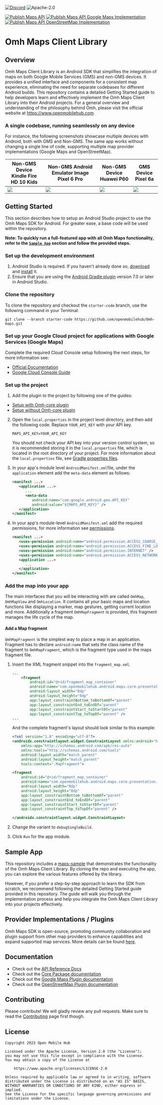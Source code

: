 [![Discord](https://img.shields.io/discord/1115727214827278446)](https://discord.gg/X8QB9DJXX6)
![Apache-2.0](https://img.shields.io/badge/license-Apache-blue)

<!--
// TODO - enable when the repo gets released and is public
![GitHub contributors](https://img.shields.io/github/contributors/openmobilehub/Omh-maps)
-->

[![Publish Maps API](https://github.com/openmobilehub/Omh-maps/actions/workflows/publish_maps_api.yml/badge.svg)](https://github.com/openmobilehub/Omh-maps/actions/workflows/publish_maps_api.yml)
[![Publish Maps API Google Maps Implementation](https://github.com/openmobilehub/Omh-maps/actions/workflows/publish_maps_api_gms.yml/badge.svg)](https://github.com/openmobilehub/Omh-maps/actions/workflows/publish_maps_api_gms.yml)
[![Publish Maps API OpenStreetMap Implementation](https://github.com/openmobilehub/Omh-maps/actions/workflows/publish_maps_api_ngms.yml/badge.svg)](https://github.com/openmobilehub/Omh-maps/actions/workflows/publish_maps_api_ngms.yml)

# Omh Maps Client Library

## Overview

Omh Maps Client Library is an Android SDK that simplifies the integration of maps on both Google Mobile Services (GMS) and non-GMS devices. It provides a unified interface and components for a consistent map experience, eliminating the need for separate codebases for different Android builds. This repository contains a detailed Getting Started guide to help developers learn and effectively implement the Omh Maps Client Library into their Android projects. For a general overview and understanding of the philosophy behind Omh, please visit the official website at https://www.openmobilehub.com.

### A single codebase, running seamlessly on any device

For instance, the following screenshots showcase multiple devices with Android, both with GMS and Non-GMS. The same app works without changing a single line of code, supporting multiple map provider implementations (Google Maps and OpenStreetMap).

<div align="center">

| Non-GMS Device</br>Kindle Fire HD 10 Kids      | Non-GMS Android Emulator Image</br>Pixel 6 Pro  | Non-GMS Device</br>Huawei P60                      | GMS Device</br>Pixel 6a                      |
| ---------------------------------------------- | ----------------------------------------------- | -------------------------------------------------- | -------------------------------------------- |
| <img src="images/Omh-maps-non-gms-kindle.gif"> | <img src="images/Omh-maps-non-gms-pixel-6.gif"> | <img src="images/Omh-maps-non-gms-huawei-p60.gif"> | <img src="images/Omh-maps-gms-pixel-6a.gif"> |

</div>

## Getting Started

This section describes how to setup an Android Studio project to use the Omh Maps SDK for Android. For greater ease, a base code will be used within the repository.

**Note: To quickly run a full-featured app with all Omh Maps functionality, refer to the [`Sample App`](#sample-app) section and follow the provided steps.**

### Set up the development environment

1. Android Studio is required. If you haven't already done so, [download](https://developer.android.com/studio/index.html) and [install](https://developer.android.com/studio/install.html?pkg=studio) it.
2. Ensure that you are using the [Android Gradle plugin](https://developer.android.com/studio/releases/gradle-plugin) version 7.0 or later in Android Studio.

### Clone the repository

To clone the repository and checkout the `starter-code` branch, use the following command in your Terminal:

```
git clone --branch starter-code https://github.com/openmobilehub/Omh-maps.git
```

### Set up your Google Cloud project for applications with Google Services (Google Maps)

Complete the required Cloud Console setup following the next steps, for more information see:
 - [Official Documentation](https://developers.google.com/maps/documentation/android-sdk/cloud-setup)
 - [Google Cloud Console Guide](/packages//plugin-googlemaps/docs/advanced/CLOUD_CONSOLE_SETUP.md)

### Set up the project

1. Add the plugin to the project by following one of the guides:
- [Setup with Omh-core plugin](./packages/core/docs/SETUP_WITH_OMH_CORE_PLUGIN.md)
- [Setup without Omh-core plugin](./packages/core/docs/SETUP_WITHOUT_OMH_CORE_PLUGIN.md)

2. Open the `local.properties` in the project level directory, and then add the following code. Replace `YOUR_API_KEY` with your API key.

   ```properties
   MAPS_API_KEY=YOUR_API_KEY
   ```

    You should not check your API key into your version control system, so it is recommended
    storing it in the `local.properties` file, which is located in the root directory of your project.
    For more information about the `local.properties` file, see [Gradle properties files](https://developer.android.com/studio/build#properties-files).

2. In your app's module level `AndroidManifest.xml`file, under the `application` element add the `meta-data` element as follows:

   ```xml
   <manifest ...>
      <application ...>
         ...
         <meta-data
            android:name="com.google.android.geo.API_KEY"
            android:value="${MAPS_API_KEY}" />
      </application>
   </manifest>
   ```

3. In your app's module-level `AndroidManifest.xml` add the required permissions, for more information see [permissions](https://developer.android.com/training/permissions/declaring).

   ```xml
   <manifest ...>
      <uses-permission android:name="android.permission.ACCESS_COARSE_LOCATION" />
      <uses-permission android:name="android.permission.ACCESS_FINE_LOCATION" />
      <uses-permission android:name="android.permission.INTERNET" />
      <uses-permission android:name="android.permission.ACCESS_NETWORK_STATE" />
      <application ...>
         ...
      </application>
   </manifest>
   ```

### Add the map into your app

The main interfaces that you will be interacting with are called `OmhMap`, `OmhMapView` and `OmhLocation`.
It contains all your basic maps and location functions like displaying a marker, map gestures, getting current location and more.
Additionally a fragment `OmhMapFragment` is provided, this fragment manages the life cycle of the map.

#### Add a Map fragment

`OmhMapFragment` is the simplest way to place a map in an application.
Fragment has to declare `android:name` that sets the class name of the fragment to `OmhMapFragment`, which is the fragment type used in the maps fragment file.

1. Insert the XML fragment snippet into the `fragment_map.xml`.

    ```xml
    ...
        <fragment
            android:id="@+id/fragment_map_container"
            android:name="com.openmobilehub.android.maps.core.presentation.fragments.OmhMapFragment"
            android:layout_width="0dp"
            android:layout_height="0dp"
            app:layout_constraintBottom_toBottomOf="parent"
            app:layout_constraintEnd_toEndOf="parent"
            app:layout_constraintStart_toStartOf="parent"
            app:layout_constraintTop_toTopOf="parent" />
    ...
    ```

    And the complete fragment's layout should look similar to this example:

    ```xml
    <?xml version="1.0" encoding="utf-8"?>
    <androidx.constraintlayout.widget.ConstraintLayout xmlns:android="http://schemas.android.com/apk/res/android"
        xmlns:app="http://schemas.android.com/apk/res-auto"
        xmlns:tools="http://schemas.android.com/tools"
        android:layout_width="match_parent"
        android:layout_height="match_parent"
        tools:context=".MapFragment">

    <fragment
        android:id="@+id/fragment_map_container"
        android:name="com.openmobilehub.android.maps.core.presentation.fragments.OmhMapFragment"
        android:layout_width="0dp"
        android:layout_height="0dp"
        app:layout_constraintBottom_toBottomOf="parent"
        app:layout_constraintEnd_toEndOf="parent"
        app:layout_constraintStart_toStartOf="parent"
        app:layout_constraintTop_toTopOf="parent" />

    </androidx.constraintlayout.widget.ConstraintLayout>
    ```

2. Change the variant to `debugSingleBuild`.
3. Click `Run` for the app module.

## Sample App

This repository includes a [maps-sample](/apps/maps-sample) that demonstrates the functionality of the Omh Maps Client Library. By cloning the repo and executing the app, you can explore the various features offered by the library.

However, if you prefer a step-by-step approach to learn the SDK from scratch, we recommend following the detailed Getting Started guide provided in this repository. The guide will walk you through the implementation process and help you integrate the Omh Maps Client Library into your projects effectively.

## Provider Implementations / Plugins

Omh Maps SDK is open-source, promoting community collaboration and plugin support from other map providers to enhance capabilities and expand supported map services. More details can be found [here](./packages/core/docs/plugins/PLUGINS.md).

## Documentation

- Check out the [API Reference Docs](https://openmobilehub.github.io/Omh-maps)
- Check out the [Core Package documentation](/packages/core/README.md)
- Check out the [Google Maps Plugin documentation](/packages/plugin-googlemaps/README.md)
- Check out the [OpenStreetMap Plugin documentation](/packages/plugin-openstreetmap/README.md)

## Contributing

Please contribute! We will gladly review any pull requests. Make sure to read the [Contributing](/CONTRIBUTING.md) page first though.

## License

```
Copyright 2023 Open Mobile Hub

Licensed under the Apache License, Version 2.0 (the "License");
you may not use this file except in compliance with the License.
You may obtain a copy of the License at

    https://www.apache.org/licenses/LICENSE-2.0

Unless required by applicable law or agreed to in writing, software
distributed under the License is distributed on an "AS IS" BASIS,
WITHOUT WARRANTIES OR CONDITIONS OF ANY KIND, either express or implied.
See the License for the specific language governing permissions and
limitations under the License.
```
